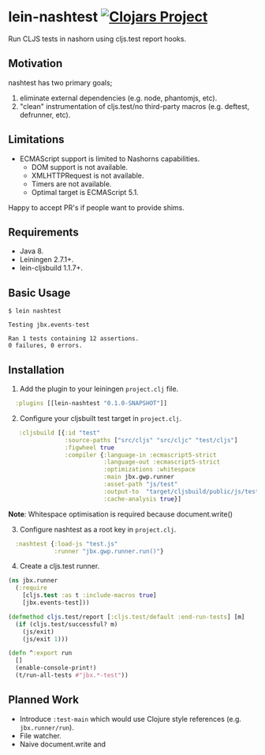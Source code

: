 # lein-nashtest [![Clojars Project](https://img.shields.io/clojars/v/lein-nashtest.svg)](https://clojars.org/lein-nashtest)

Run CLJS tests in nashorn using cljs.test report hooks.

## Motivation
nashtest has two primary goals;

1. eliminate external dependencies (e.g. node, phantomjs, etc).
2. "clean" instrumentation of cljs.test/no third-party macros (e.g. deftest, defrunner, etc).

## Limitations

* ECMAScript support is limited to Nashorns capabilities.
  * DOM support is not available.
  * XMLHTTPRequest is not available.
  * Timers are not available.
  * Optimal target is ECMAScript 5.1.

Happy to accept PR's if people want to provide shims.

## Requirements

* Java 8.
* Leiningen 2.7.1+.
* lein-cljsbuild 1.1.7+.

## Basic Usage

```
$ lein nashtest

Testing jbx.events-test

Ran 1 tests containing 12 assertions.
0 failures, 0 errors.
```

## Installation

1) Add the plugin to your leiningen `project.clj` file.

```clj
  :plugins [[lein-nashtest "0.1.0-SNAPSHOT"]]
```

2) Configure your cljsbuilt test target in `project.clj`.

```clj
   :cljsbuild [{:id "test"
                :source-paths ["src/cljs" "src/cljc" "test/cljs"]
                :figwheel true
                :compiler {:language-in :ecmascript5-strict
                           :language-out :ecmascript5-strict
                           :optimizations :whitespace
                           :main jbx.gwp.runner
                           :asset-path "js/test"
                           :output-to  "target/cljsbuild/public/js/test.js"
                           :cache-analysis true}]
```
**Note**: Whitespace optimisation is required because document.write()

3) Configure nashtest as a root key in `project.clj`.

```clj
  :nashtest {:load-js "test.js"
             :runner "jbx.gwp.runner.run()"}
```

4) Create a cljs.test runner.

```clj
(ns jbx.runner
  (:require
    [cljs.test :as t :include-macros true]
    [jbx.events-test]))

(defmethod cljs.test/report [:cljs.test/default :end-run-tests] [m]
  (if (cljs.test/successful? m)
    (js/exit)
    (js/exit 1)))

(defn ^:export run
  []
  (enable-console-print!)
  (t/run-all-tests #"jbx.*-test"))
```

## Planned Work

* Introduce `:test-main` which would use Clojure style references (e.g. `jbx.runner/run`).
* File watcher.
* Naive document.write and <script> to allow an unoptimised CLJS build.
* Inject cljs.test/report defmethod from runner.
* JUnit XML output.
